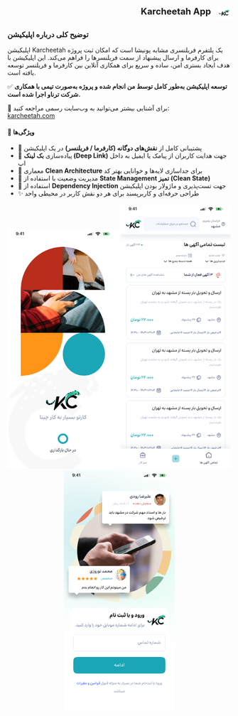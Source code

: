 

<p align="right">
    <a href="https://karcheetah.com" target="_blank" style="font-size: 20px; text-decoration: none; color: inherit;">
    <strong>Karcheetah App</strong>
  </a>
  <img src="../../assets/logo/karchita.png" alt="Karcheetah Logo" width="32" style="vertical-align: middle; margin-left: 8px;" />
</p>

### توضیح کلی درباره اپلیکیشن  
اپلیکیشن Karcheetah یک پلتفرم فریلنسری مشابه پونیشا است که امکان ثبت پروژه برای کارفرما و ارسال پیشنهاد از سمت فریلنسرها را فراهم می‌کند. این اپلیکیشن با هدف ایجاد بستری امن، ساده و سریع برای همکاری آنلاین بین کارفرما و فریلنسر توسعه یافته است.

✅ **توسعه اپلیکیشن به‌طور کامل توسط من انجام شده و پروژه به‌صورت تیمی با همکاری شرکت ترناو اجرا شده است.**

🔗 برای آشنایی بیشتر می‌توانید به وب‌سایت رسمی مراجعه کنید:  
[karcheetah.com](https://karcheetah.com)

#### 🧩 ویژگی‌ها  
- 🔁 پشتیبانی کامل از **نقش‌های دوگانه (کارفرما / فریلنسر)** در یک اپلیکیشن  
- 📎 پیاده‌سازی **بک لینک (Deep Link)** جهت هدایت کاربران از پیامک یا ایمیل به داخل اپ  
- 🧱 معماری **Clean Architecture** برای جداسازی لایه‌ها و خوانایی بهتر کد  
- 🧠 مدیریت وضعیت با استفاده از **State Management تمیز (Clean State)**  
- 💉 استفاده از **Dependency Injection** جهت تست‌پذیری و ماژولار بودن اپلیکیشن  
- ✨ طراحی حرفه‌ای و کاربرپسند برای هر دو نقش کاربر در محیطی واحد  

<div align="center">
  <img src="../../assets/screen/karchita/1.png" width="250" alt="Karcheetah Screenshot 1"/>
  <img src="../../assets/screen/karchita/2.png" width="250" alt="Karcheetah Screenshot 2"/>
  <img src="../../assets/screen/karchita/3.png" width="250" alt="Karcheetah Screenshot 3"/>
</div>
